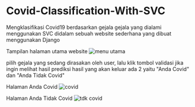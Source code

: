 # Covid-Classification-With-SVC
Mengklasifikasi Covid19 berdasarkan gejala gejala yang dialami menggunakan SVC didalam sebuah website sederhana yang dibuat menggunakan Django

Tampilan halaman utama website
![menu utama](https://user-images.githubusercontent.com/57554388/186090983-4bea4c7f-87b8-4dca-b934-957ac35b7288.png)

pilih gejala yang sedang dirasakan oleh user, lalu klik tombol validasi jika ingin melihat hasil prediksi
hasil yang akan keluar ada 2 yaitu "Anda Covid" dan "Anda Tidak Covid"

Halaman Anda Covid
![covid](https://user-images.githubusercontent.com/57554388/186091194-61648094-f4bf-4b3f-afa4-28c5bbfad6bb.png)

Halaman Anda Tidak Covid
![tdk covid](https://user-images.githubusercontent.com/57554388/186091434-592c203e-fbc5-46d7-a858-420e44d082e6.png)
